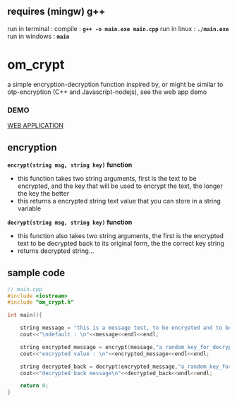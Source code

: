 ## requires (mingw) g++

run in terminal :
compile : **```g++ -o main.exe main.cpp```**
run in linux : **```./main.exe```**
run in windows : **```main```**

# om_crypt
a simple encryption-decryption function inspired by, or might be similar to otp-encryption (C++ and Javascript-nodejs), see the web app demo 

### DEMO

[WEB APPLICATION](https://omcrypt.herokuapp.com/)

## encryption

**`encrypt(string msg, string key)` function**
  - this function takes two string arguments, first is the text to be encrypted, and the key that will be used to encrypt the text, the longer the key the better
  - this returns a encrypted string text value that you can store in a string variable
  
**`decrypt(string msg, string key)` function**
  - this function also takes two string arguments, the first is the encrypted text to be decrypted back to its original form, the the correct key string
  - returns decrypted string...
  
## sample code
```c++
// main.cpp
#include <iostream>
#include "om_crypt.h"

int main(){

	string message = "this is a message test, to be encrypted and to be decrypted back right away, !<>?!@#$%^&*()_+1234567890-=";
	cout<<"\ndefault : \n"<<message<<endl<<endl;

	string encrypted_message = encrypt(message,"a_random_key_for_decryption");
	cout<<"encrypted value : \n"<<encrypted_message<<endl<<endl;

	string decrypted_back = decrypt(encrypted_message,"a_random_key_for_decryption");
	cout<<"decrypted back message\n"<<decrypted_back<<endl<<endl;

	return 0;
}
```

